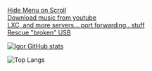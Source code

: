 

[Hide Menu on Scroll](https://dev.to/darty/hide-menu-on-scroll-548k)<br>
[Download music from youtube](https://dev.to/darty/download-music-from-youtube-m8l)<br>
[LXC, and more servers... port forwarding.. stuff](https://dev.to/darty/lxc-and-more-servers-port-forwarding-stuff-3nn2)<br>
[Rescue "broken" USB](https://dev.to/darty/rescue-broken-usb-1mgc)<br>

  
  
  [![Igor GitHub stats](https://github-readme-stats.vercel.app/api?username=lnxfsf&show_icons=true&theme=dark#gh-dark-mode-only)](https://github.com/anuraghazra/github-readme-stats#gh-dark-mode-only) 



<!-- ![Igor GitHub stats](https://github-readme-stats.vercel.app/api?username=lnxfsf&show=reviews,discussions_started,discussions_answered,prs_merged,prs_merged_percentage&show_icons=true&theme=dark#gh-dark-mode-only) -->




<!-- ![Top Langs](https://github-readme-stats.vercel.app/api/top-langs/?username=lnxfsf&langs_count=20&theme=dark&layout=pie) -->


![Top Langs](https://github-readme-stats.vercel.app/api/top-langs/?username=lnxfsf&langs_count=20&theme=dark&layout=donut)
